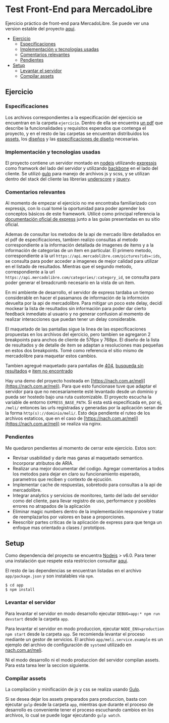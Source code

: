 # Test Front-End para MercadoLibre

Ejercicio práctico de front-end para MercadoLibre. Se puede ver una version estable del proyecto [aqui](https://nach.com.ar/meli).

- [Ejercicio](#ejercicio)
  - [Especificaciones](#especificaciones)
  - [Implementación y tecnologias usadas](#implementaci%C3%B3n-y-tecnologias-usadas)
  - [Comentarios relevantes](#comentarios-relevantes)
  - [Pendientes](#pendientes)
- [Setup](#setup)
  - [Levantar el servidor](#levantar-el-servidor)
  - [Compilar assets](#compilar-assets)

## Ejercicio

### Especificaciones

Los archivos correspondientes a la especificación del ejercicio se encuentran en la carpeta `ejercicio`. Dentro de ella
se encuentra [un pdf](./ejercicio/front-end-test-practico.pdf) que describe la funcionalidades y requisitos esperados
que contenga el proyecto, y en el resto de las carpetas se encuentran distribuidos los [assets](./ejercicio/assets),
los [diseños](./ejercicio/diseños) y las [especificaciones de diseño](./ejercicio/specs) necesarias.

### Implementación y tecnologias usadas

El proyecto contiene un servidor montado en [nodejs](https://nodejs.org/) utilizando [expressjs](http://expressjs.com/)
como framwork del lado del servidor y utilizando [backbone](http://backbonejs.org/) en el lado del cliente. Se utilizó
[gulp](https://gulpjs.com/) para manejo de archivos js y scss, y se utilizan dentro del stack del cliente las librerias
[underscore](http://underscorejs.org/) y [jquery](https://gulpjs.com/).

### Comentarios relevantes

Al momento de empezar el ejercicio no me encontraba familiarizado con expressjs, con lo cual tomé la oportunidad para
poder aprender los conceptos básicos de este framework. Utilicé como principal referencia la [documentación oficial de
express](http://expressjs.com/en/4x/api.html) junto a las guías presentadas en su sitio oficial.

Ademas de consultar los metodos de la api de mercado libre detallados en el pdf de especificaciones, tambien realizo
consultas al metodo correspondiente a la información detallada de imagenes de items y a la información de categorias
de un item en particular. El primero metodo, correspondiente a la url `https://api.mercadolibre.com/pictures?ids=:ids`,
se consulta para poder acceder a imagenes de mejor calidad para utilizar en el listado de resultados. Mientras que el
segundo metodo, correspondiente a la url `https://api.mercadolibre.com/categories/:category_id`, se consulta para poder
generar el breadcrumb necesario en la vista de un item.

En mi ambiente de desarrollo, el servidor de express tardaba un tiempo considerable en hacer el pasamanos de información
de la informción devuelta por la api de mercadolibre. Para mitigar un poco este delay, decidí mockear la lista de resultados
sin información para poder dar cierto feedback inmediato al usuario y no generar confusion al momento de realizar
interacciones que puedan tener un delay considerable.

El maquetado de las pantallas sigue la linea de las especificaciones propuestas en los archivos del ejercicio, pero tambien
se agregaron 2 breakpoints para anchos de cliente de  576px y 768px. El diseño de la lista de resultados y de detalle de
item se adaptan a resoluciones mas pequeñas en estos dos breakpoints. Tomé como referencia el sitio mismo de mercadolibre
para maquetar estos cambios.

Tambien agregué maquetado para pantallas de [404](http://nach.com.ar/meli/una_ruta_que_no_existe),
[busqueda sin resultados](https://nach.com.ar/meli/items?search=unabusquedaquenotieneresultados) e
[item no encontrado](https://nach.com.ar/meli/item/id_que_no_existe)

Hay una demo del proyecto hosteada en [https://nach.com.ar/meli](https://nach.com.ar/meli). Para que esto funcionase tuve
que adaptar el servidor para que no necesariamente esté levantado desde un dominio y pueda ser hostedo bajo una ruta
customizable. El proyecto escucha la variable de entorno `EXPRESS_BASE_PATH`. Si esta está especificada en, por ej, `/meli/`
entonces las urls registradas y generadas por la aplicación seran de la forma `http(s)://dominio/meli/`. Esto deja
pendiente el ruteo de los archivos estaticos, que en el caso de [https://nach.com.ar/meli](https://nach.com.ar/meli)
se realiza via nginx.  

### Pendientes

Me quedaron pendientes al momento de cerrar este ejercicio. Estos son:
- Revisar usabilidad y darle mas ganas al maquetado semantico. Incorporar atributos de ARIA.
- Realizar una mejor documentar del codigo. Agregar comentarios a todos los metodos para dejar en claro su funcionamiento
esperado, parametros que reciben y contexto de ejcución.
- Implementar cache de respuestas, sobretodo para consultas a la api de mercadolibre.
- Integrar analytics y servicios de monitoreo, tanto del lado del servidor como del cliente, para llevar registro de
uso, performance y posibles errores no atrapados de la aplicación
- Eliminar magic numbers dentro de la implementación responsive y tratar de reemplazarlos por valores en base a proporciones.
- Reescribir partes criticas de la aplicación de express para que tenga un enfoque mas orientado a clases / prototipos.

## Setup

Como dependencia del proyecto se encuentra [Nodejs](https://nodejs.org/es/) > v6.0. Para tener una instalación que
respete esta restriccion consultar [aqui](https://nodejs.org/es/download/package-manager/).

El resto de las dependencias se encuentran listadas en el archivo `app/package.json` y son instalables via `npm`.

```
$ cd app
$ npm install

```

### Levantar el servidor

Para levantar el servidor en modo desarrollo ejecutar `DEBUG=app:* npm run devstart` desde la carpeta `app`.

Para levantar el servidor en modo produccion, ejecutar `NODE_ENV=production npm start` desde la carpeta `app`.
Se recomienda levantar el proceso mediante un gestor de servicios. El archivo `app/meli.service.example` es un ejemplo
del archivo de configuración de `systemd` utilizado en [nach.com.ar/meli](https://nach.com.ar/meli).

Ni el modo desarrollo ni el modo produccion del servidor compilan assets. Para esta tarea leer la seccion siguiente.

### Compilar assets

La compilación y minificación de js y css se realiza usando [Gulp](https://gulpjs.com/).

Si se desea dejar los assets preparados para produccion, basta con ejecutar `gulp` desde la carpeta `app`, mientras que
durante el proceso de desarrollo es conveniente tener el proceso escuchando cambios en los archivos, lo cual se puede
logar ejecutando `gulp watch`.
